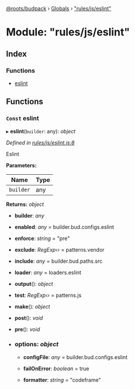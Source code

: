 [@roots/budpack](../README.md) › [Globals](../globals.md) › ["rules/js/eslint"](_rules_js_eslint_.md)

# Module: "rules/js/eslint"

## Index

### Functions

* [eslint](_rules_js_eslint_.md#const-eslint)

## Functions

### `Const` eslint

▸ **eslint**(`builder`: any): *object*

*Defined in [rules/js/eslint.js:8](https://github.com/roots/bud-support/blob/5f43850/src/budpack/builder/webpack/rules/js/eslint.js#L8)*

Eslint

**Parameters:**

Name | Type |
------ | ------ |
`builder` | any |

**Returns:** *object*

* **builder**: *any*

* **enabled**: *any* = builder.bud.configs.eslint

* **enforce**: *string* = "pre"

* **exclude**: *RegExp‹›* = patterns.vendor

* **include**: *any* = builder.bud.paths.src

* **loader**: *any* = loaders.eslint

* **output**(): *object*

* **test**: *RegExp‹›* = patterns.js

* **make**(): *object*

* **post**(): *void*

* **pre**(): *void*

* ### **options**: *object*

  * **configFile**: *any* = builder.bud.configs.eslint

  * **failOnError**: *boolean* = true

  * **formatter**: *string* = "codeframe"
